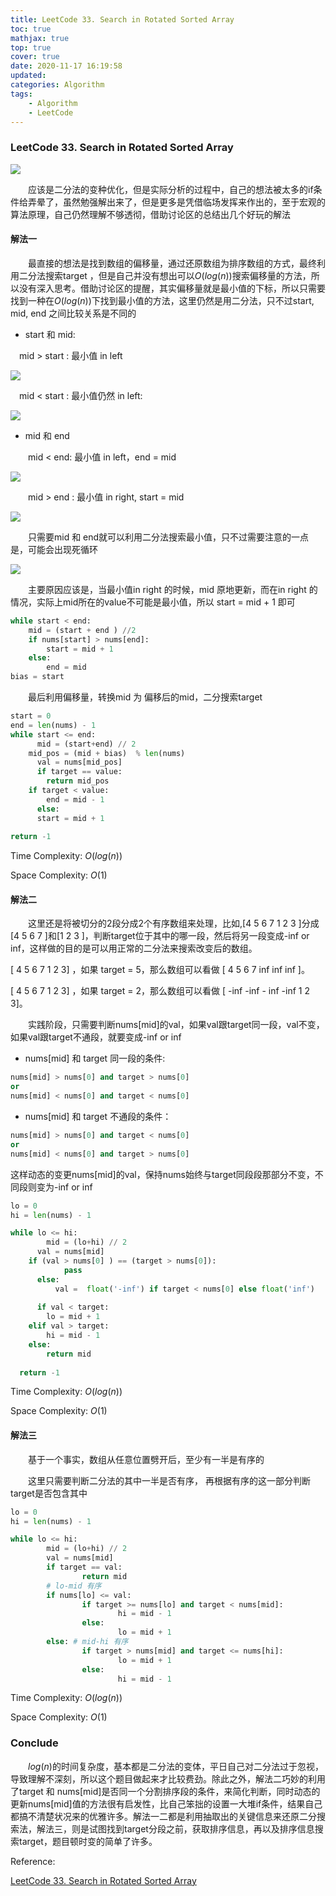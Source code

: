 ```yaml
---
title: LeetCode 33. Search in Rotated Sorted Array
toc: true
mathjax: true
top: true
cover: true
date: 2020-11-17 16:19:58
updated:
categories: Algorithm
tags:
	- Algorithm
	- LeetCode
---
```


### LeetCode 33. Search in Rotated Sorted Array

![](img1.png)

　　应该是二分法的变种优化，但是实际分析的过程中，自己的想法被太多的if条件给弄晕了，虽然勉强解出来了，但是更多是凭借临场发挥来作出的，至于宏观的算法原理，自己仍然理解不够透彻，借助讨论区的总结出几个好玩的解法

#### 解法一

　　最直接的想法是找到数组的偏移量，通过还原数组为排序数组的方式，最终利用二分法搜索target ，但是自己并没有想出可以$O(log(n))$搜索偏移量的方法，所以没有深入思考。借助讨论区的提醒，其实偏移量就是最小值的下标，所以只需要找到一种在$O(log(n))$下找到最小值的方法，这里仍然是用二分法，只不过start, mid, end 之间比较关系是不同的

- start 和 mid:

　mid > start : 最小值 in left

![](img3.jpg)

　mid < start : 最小值仍然 in left:

![](img2.jpg)

- mid 和 end

　　mid < end: 最小值 in left，end = mid

![](img6.jpg)

　　mid > end : 最小值 in right, start = mid

![](img7.jpg)

　　只需要mid 和 end就可以利用二分法搜索最小值，只不过需要注意的一点是，可能会出现死循环

![](img8.jpg)

　　主要原因应该是，当最小值in right 的时候，mid 原地更新，而在in right 的情况，实际上mid所在的value不可能是最小值，所以 start = mid + 1 即可

```python
while start < end:
    mid = (start + end ) //2
    if nums[start] > nums[end]:
        start = mid + 1
    else:
        end = mid
bias = start
```

　　最后利用偏移量，转换mid 为 偏移后的mid，二分搜索target

```python
start = 0
end = len(nums) - 1
while start <= end:
	  mid = (start+end) // 2
  	mid_pos = (mid + bias) 	% len(nums)
	  val = nums[mid_pos]
	  if target == value:
	    return mid_pos
  	if target < value:
    	end = mid - 1
	  else:
  	  start = mid + 1
    
return -1
```



Time Complexity: $O(log(n))$

Space Complexity: $O(1)$

#### 解法二

　　这里还是将被切分的2段分成2个有序数组来处理，比如,[4 5 6 7 1 2 3 ]分成 [4 5 6 7 ]和[1 2 3 ]，判断target位于其中的哪一段，然后将另一段变成-inf or inf，这样做的目的是可以用正常的二分法来搜索改变后的数组。

[ 4 5 6 7 1 2 3] ，如果 target = 5，那么数组可以看做 [ 4 5 6 7 inf inf inf ]。

[ 4 5 6 7 1 2 3] ，如果 target = 2，那么数组可以看做 [ -inf -inf - inf -inf 1 2 3]。

　　实践阶段，只需要判断nums[mid]的val，如果val跟target同一段，val不变，如果val跟target不通段，就要变成-inf or inf

- nums[mid] 和 target 同一段的条件: 

```python
nums[mid] > nums[0] and target > nums[0]
or
nums[mid] < nums[0] and target < nums[0]
```



- nums[mid] 和 target 不通段的条件：

```python
nums[mid] > nums[0] and target < nums[0]
or
nums[mid] < nums[0] and target > nums[0]
```

这样动态的变更nums[mid]的val，保持nums始终与target同段段那部分不变，不同段则变为-inf or inf

```python
lo = 0
hi = len(nums) - 1

while lo <= hi:
		mid = (lo+hi) // 2
	  val = nums[mid]
  	if (val > nums[0] ) == (target > nums[0]):
    		pass
	  else:
  		  val =  float('-inf') if target < nums[0] else float('inf')
   
	  if val < target:
  	  	lo = mid + 1
    elif val > target:
      	hi = mid - 1
    else:
      	return mid
      
  return -1
```

Time Complexity: $O(log(n))$

Space Complexity: $O(1)$

#### 解法三

　　基于一个事实，数组从任意位置劈开后，至少有一半是有序的

　　这里只需要判断二分法的其中一半是否有序， 再根据有序的这一部分判断target是否包含其中

```python
lo = 0
hi = len(nums) - 1

while lo <= hi:
		mid = (lo+hi) // 2
		val = nums[mid]
		if target == val:
				return mid
		# lo-mid 有序
		if nums[lo] <= val:
				if target >= nums[lo] and target < nums[mid]:
						hi = mid - 1
				else:
						lo = mid + 1
		else: # mid-hi 有序
				if target > nums[mid] and target <= nums[hi]:
						lo = mid + 1
				else:
						hi = mid - 1
```

Time Complexity: $O(log(n))$

Space Complexity: $O(1)$



### Conclude

　　$log(n)$的时间复杂度，基本都是二分法的变体，平日自己对二分法过于忽视，导致理解不深刻，所以这个题目做起来才比较费劲。除此之外，解法二巧妙的利用了target 和 nums[mid]是否同一个分割排序段的条件，来简化判断，同时动态的更新nums[mid]值的方法很有启发性，比自己笨拙的设置一大堆if条件，结果自己都搞不清楚状况来的优雅许多。解法一二都是利用抽取出的关键信息来还原二分搜索法，解法三，则是试图找到target分段之前，获取排序信息，再以及排序信息搜索target，题目顿时变的简单了许多。



Reference:

[LeetCode 33. Search in Rotated Sorted Array](https://leetcode.wang/leetCode-33-Search-in-Rotated-Sorted-Array.html)

